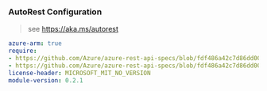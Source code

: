 ### AutoRest Configuration

> see https://aka.ms/autorest

``` yaml
azure-arm: true
require:
- https://github.com/Azure/azure-rest-api-specs/blob/fdf486a42c7d86dd00802414a5811d5b63c5e917/specification/agrifood/resource-manager/readme.md
- https://github.com/Azure/azure-rest-api-specs/blob/fdf486a42c7d86dd00802414a5811d5b63c5e917/specification/agrifood/resource-manager/readme.go.md
license-header: MICROSOFT_MIT_NO_VERSION
module-version: 0.2.1
```